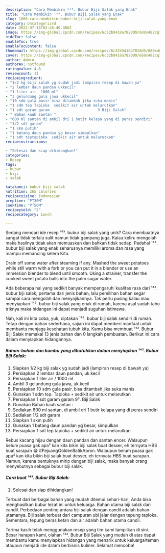 ```yaml
---
description: "Cara Membikin ¹⁴³. Bubur Biji Salak yang Enak"
title: "Cara Membikin ¹⁴³. Bubur Biji Salak yang Enak"
slug: 1866-cara-membikin-bubur-biji-salak-yang-enak
category: Uncategorized
date: 2022-07-15T03:48:40.386Z
image: https://img-global.cpcdn.com/recipes/6c32b9418a7820d9/680x482cq70/bubur-biji-salak-foto-resep-utama.jpg
hideToc: false
enableToc: true
enableTocContent: false
thumbnail: https://img-global.cpcdn.com/recipes/6c32b9418a7820d9/680x482cq70/bubur-biji-salak-foto-resep-utama.jpg
cover: https://img-global.cpcdn.com/recipes/6c32b9418a7820d9/680x482cq70/bubur-biji-salak-foto-resep-utama.jpg
author: Admin
authorAv: notfound
ratingvalue: 4.6
reviewcount: 11
recipeingredient:
- "1/2 kg biji salak yg sudah jadi lampiran resep di bawah ya"
- "2 lembar daun pandan ukkecil"
- "1 liter air  1000 ml"
- "3 gelundung gula jawa ukkecil"
- "10 sdm gula pasir bisa ditambah jika suka manis"
- "1 sdm tep Tapioka  sedikit air untuk melarutkan"
- "1 sdt garam garam                      9 Biji Salak"
- " Bahan kauh santan "
- "600 ml santan di ambil dri 1 butir kelapa yang di peras sendiri"
- "1/2 sdt garam"
- "1 skm putih"
- "1 batang daun pandan yg besar simpulkan"
- "1 sdt teptapioka  sedikit air untuk melarutkan"
recipeinstructions:

- "Selesai dan siap dihidangkan!"
categories:
- Resep
tags:
- bubur
- biji
- salak

katakunci: bubur biji salak 
nutrition: 265 calories
recipecuisine: Indonesian
preptime: "PT30M"
cooktime: "PT56M"
recipeyield: "2"
recipecategory: Lunch

---
```





Sedang mencari ide resep ¹⁴³. bubur biji salak yang unik? Cara membuatnya sangat tidak terlalu sulit namun tidak gampang juga. Kalau keliru mengolah maka hasilnya tidak akan memuaskan dan bahkan tidak sedap. Padahal ¹⁴³. bubur biji salak yang enak seharusnya memiliki aroma dan rasa yang mampu memancing selera Kita.





Drain off some water after steaming if any. Mashed the sweet potatoes while still warm with a fork or you can put it in a blender or use an immersion blender to blend until smooth. Using a strainer, transfer the cooked sweet potato balls into the palm sugar water.

Ada beberapa hal yang sedikit banyak mempengaruhi kualitas rasa dari ¹⁴³. bubur biji salak, pertama dari jenis bahan, lalu pemilihan bahan segar sampai cara mengolah dan menyajikannya. Tak perlu pusing kalau mau menyiapkan ¹⁴³. bubur biji salak yang enak di rumah, karena asal sudah tahu triknya maka hidangan ini dapat menjadi suguhan istimewa.






Nah, kali ini kita coba, yuk, ciptakan ¹⁴³. bubur biji salak sendiri di rumah. Tetap dengan bahan sederhana, sajian ini dapat memberi manfaat untuk membantu menjaga kesehatan tubuh kita. Kamu bisa membuat ¹⁴³. Bubur Biji Salak memakai 13 jenis bahan dan 0 langkah pembuatan. Berikut ini cara dalam menyiapkan hidangannya.

<!--inarticleads1-->

##### Bahan-bahan dan bumbu yang dibutuhkan dalam menyiapkan ¹⁴³. Bubur Biji Salak:

1. Siapkan 1/2 kg biji salak yg sudah jadi (lampiran resep di bawah ya)
1. Persiapkan 2 lembar daun pandan, uk.kecil
1. Persiapkan 1 liter air / 1000 ml
1. Ambil 3 gelundung gula jawa, uk.kecil
1. Persiapkan 10 sdm gula pasir, bisa ditambah jika suka manis
1. Gunakan 1 sdm tep. Tapioka + sedikit air untuk melarutkan
1. Persiapkan 1 sdt garam garam                      9³. Biji Salak
1. Gunakan  Bahan kauh santan :
1. Sediakan 600 ml santan, di ambil dri 1 butir kelapa yang di peras sendiri
1. Sediakan 1/2 sdt garam
1. Siapkan 1 skm putih
1. Gunakan 1 batang daun pandan yg besar, simpulkan
1. Persiapkan 1 sdt tep.tapioka + sedikit air untuk melarutkan


Rebus kacang hijau dengan daun pandan dan santan encer. Walaupun belum puasa gak apa² kan kita bikin biji salak buat desser, eh ternyata HBS buat sarapan 😁 #PejuangGoldenBatikApron. Walaupun belum puasa gak apa² kan kita bikin biji salak buat desser, eh ternyata HBS buat sarapan. Namun, karena bentuknya mirip dengan biji salak, maka banyak orang menyebutnya sebagai bubur biji salak. 

<!--inarticleads2-->

##### Cara buat ¹⁴³. Bubur Biji Salak:


1. Selesai dan siap dihidangkan!

Terbuat dari berbagai bahan yang mudah ditemui sehari-hari, Anda bisa menghasilkan bubur lezat ini untuk keluarga. Bahan utama biji salak dan candil. Perbedaan penting antara biji salak dengan candil adalah bahan utamanya. Biji salak terbuat dari campuran ubi jalar dengan tepung tapioka. Sementara, tepung beras ketan dan air adalah bahan utama candil. 

Terima kasih telah menggunakan resep yang tim kami tampilkan di sini. Besar harapan kami, olahan ¹⁴³. Bubur Biji Salak yang mudah di atas dapat membantu kamu menyiapkan hidangan yang menarik untuk keluarga/teman ataupun menjadi ide dalam berbisnis kuliner. Selamat mencoba!
